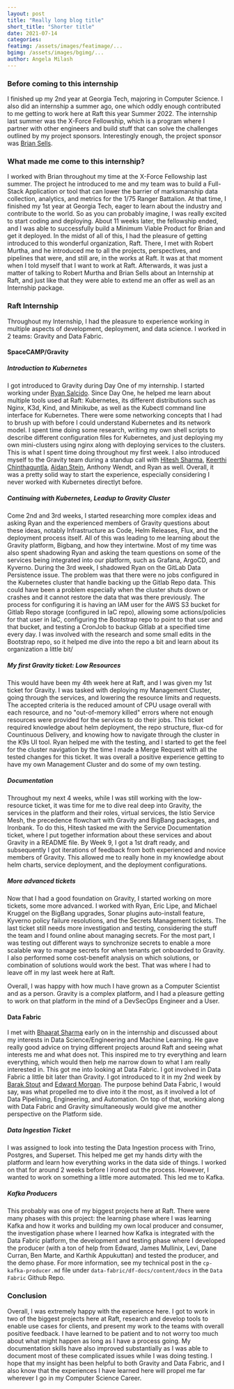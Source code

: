 ```yaml
---
layout: post
title: "Really long blog title"
short_title: "Shorter title"
date: 2021-07-14
categories:
featimg: /assets/images/featimage/...
bgimg: /assets/images/bgimg/...
author: Angela Milash
---
```


### Before coming to this internship

I finished up my 2nd year at Georgia Tech, majoring in Computer Science. I also did an internship a summer ago, one which oddly enough contributed to me getting to work here at Raft this year Summer 2022. The internship last summer was the X-Force Fellowship, which is a program where I partner with other engineers and build stuff that can solve the challenges outlined by my project sponsors. Interestingly enough, the project sponsor was [Brian Sells](https://goraft.tech/about/brian_sells).

### What made me come to this internship?

I worked with Brian throughout my time at the X-Force Fellowship last summer. The project he introduced to me and my team was to build a Full-Stack Application or tool that can lower the barrier of marksmanship data collection, analytics, and metrics for the 1/75 Ranger Battalion. At that time, I finished my 1st year at Georgia Tech, eager to learn about the industry and contribute to the world. So as you can probably imagine, I was really excited to start coding and deploying. About 11 weeks later, the fellowship ended, and I was able to successfully build a Minimum Viable Product for Brian and get it deployed. In the midst of all of this, I had the pleasure of getting introduced to this wonderful organization, Raft. There, I met with Robert Murtha, and he introduced me to all the projects, perspectives, and pipelines that were, and still are, in the works at Raft. It was at that moment when I told myself that I want to work at Raft. Afterwards, it was just a matter of talking to Robert Murtha and Brian Sells about an Internship at Raft, and just like that they were able to extend me an offer as well as an Internship package.

### Raft Internship

Throughout my Internship, I had the pleasure to experience working in multiple aspects of development, deployment, and data science. I worked in 2 teams: Gravity and Data Fabric.

#### SpaceCAMP/Gravity

##### Introduction to Kubernetes
I got introduced to Gravity during Day One of my internship. I started working under [Ryan Salcido](https://goraft.tech/about/ryan_salcido). Since Day One, he helped me learn about multiple tools used at Raft: Kubernetes, its different distributions such as Nginx, K3d, Kind, and Minikube, as well as the Kubectl command line interface for Kubernetes. There were some networking concepts that I had to brush up with before I could understand Kubernetes and its network model. I spent time doing some research, writing my own shell scripts to describe different configuration files for Kubernetes, and just deploying my own mini-clusters using nginx along with deploying services to the clusters. This is what I spent time doing throughout my first week. I also introduced myself to the Gravity team during a standup call with [Hitesh Sharma](https://goraft.tech/about/hitesh_sharma), [Keerthi Chinthaguntla](https://goraft.tech/about/keerthi_chinthaguntla), [Aidan Stein](https://goraft.tech/about/aidan_stein), Anthony Wendt, and Ryan as well. Overall, it was a pretty solid way to start the experience, especially considering I never worked with Kubernetes directlyt before.

##### Continuing with Kubernetes, Leadup to Gravity Cluster
Come 2nd and 3rd weeks, I started researching more complex ideas and asking Ryan and the experienced members of Gravity questions about these ideas, notably Infrastructure as Code, Helm Releases, Flux, and the deployment process itself. All of this was leading to me learning about the Gravity platform, Bigbang, and how they intertwine. Most of my time was also spent shadowing Ryan and asking the team questions on some of the services being integrated into our platform, such as Grafana, ArgoCD, and Kyverno.
During the 3rd week, I shadowed Ryan on the GitLab Data Persistence issue. The problem was that there were no jobs configured in the Kubernetes cluster that handle backing up the Gitlab Repo data. This could have been a problem especially when the cluster shuts down or crashes and it cannot restore the data that was there previously. The process for configuring it is having an IAM user for the  AWS S3 bucket for Gitlab Repo storage (configured in IaC repo), allowing some actions/policies for that user in IaC, configuring the Bootstrap repo to point to that user and that bucket, and testing a CronJob to backup Gitlab at a specified time every day. I was involved with the research and some small edits in the Bootstrap repo, so it helped me dive into the repo a bit and learn about its organization a little bit/

##### My first Gravity ticket: Low Resources

This would have been my 4th week here at Raft, and I was given my 1st ticket for Gravity. I was tasked with deploying my Management Cluster, going through the services, and lowering the resource limits and requests. The accepted criteria is the reduced amount of CPU usage overall with each resource, and no "out-of-memory killed" errors where not enough resources were provided for the services to do their jobs.
This ticket required knowledge about helm deployment, the repo structure, flux-cd for Countinuous Delivery, and knowing how to navigate through the cluster in the K9s UI tool. Ryan helped me with the testing, and I started to get the feel for the cluster navigation by the time I made a Merge Request with all the tested changes for this ticket. It was overall a positive experience getting to have my own Management Cluster and do some of my own testing.

##### Documentation

Throughout my next 4 weeks, while I was still working with the low-resource ticket, it was time for me to dive real deep into Gravity, the services in the platform and their roles, virtual services, the Istio Service Mesh, the precedence flowchart with Gravity and BigBang packages, and Ironbank. To do this, Hitesh tasked me with the Service Documentation ticket, where I put together information about these services and about Gravity in a README file. By Week 9, I got a 1st draft ready, and subsequently I got iterations of feedback from both experienced and novice members of Gravity. This allowed me to really hone in my knowledge about helm charts, service deployment, and the deployment configurations.

##### More advanced tickets

Now that I had a good foundation on Gravity, I started working on more tickets, some more advanced. I worked with Ryan, Eric Lipe, and Michael Kruggel on the BigBang upgrades, Sonar plugins auto-install feature, Kyverno policy failure resolutions, and the Secrets Management tickets. The last ticket still needs more investigation and testing, considering the stuff the team and I found online about managing secrets. For the most part, I was testing out different ways to synchronize secrets to enable a more scalable way to manage secrets for when tenants get onboarded to Gravity. I also performed some cost-benefit analysis on which solutions, or combination of solutions would work the best. That was where I had to leave off in my last week here at Raft.

Overall, I was happy with how much I have grown as a Computer Scientist and as a person. Gravity is a complex platform, and I had a pleasure getting to work on that platform in the mind of a DevSecOps Engineer and a User.


#### Data Fabric

I met with [Bhaarat Sharma](https://goraft.tech/about/bhaarat_sharma) early on in the internship and discussed about my interests in Data Science/Engineering and Machine Learning. He gave really good advice on trying different projects around Raft and seeing what interests me and what does not. This inspired me to try everything and learn everything, which would then help me narrow down to what I am really interested in. This got me into looking at Data Fabric.
I got involved in Data Fabric a little bit later than Gravity. I got introduced to it in my 2nd week by [Barak Stout](https://goraft.tech/about/barak_stout) and [Edward Morgan](https://goraft.tech/about/edward_morgan). The purpose behind Data Fabric, I would say, was what propelled me to dive into it the most, as it involved a lot of Data Pipelining, Engineering, and Automation. On top of that, working along with Data Fabric and Gravity simultaneously would give me another perspective on the Platform side.

##### Data Ingestion Ticket

I was assigned to look into testing the Data Ingestion process with Trino, Postgres, and Superset. This helped me get my hands dirty with the platform and learn how everything works in the data side of things. I worked on that for around 2 weeks before I ironed out the process. However, I wanted to work on something a little more automated. This led me to Kafka.

##### Kafka Producers

This probably was one of my biggest projects here at Raft. There were many phases with this project: the learning phase where I was learning Kafka and how it works and building my own local producer and consumer, the investigation phase where I learned how Kafka is integrated with the Data Fabric platform, the development and testing phase where I developed the producer (with a ton of help from Edward, James Mullinix, Levi, Dane Curran, Ben Marte, and Karthik Appukuttan) and tested the producer, and the demo phase. For more information, see my technical post in the `cp-kafka-producer.md` file under `data-fabric/df-docs/content/docs` in the `Data Fabric` Github Repo.

### Conclusion

Overall, I was extremely happy with the experience here. I got to work in two of the biggest projects here at Raft, research and develop tools to enable use cases for clients, and present my work to the teams with overall positive feedback. I have learned to be patient and to not worry too much about what might happen as long as I have a process going. My documentation skills have also improved substantially as I was able to document most of these complicated issues while I was doing testing. I hope that my insight has been helpful to both Gravity and Data Fabric, and I also know that the experiences I have learned here will propel me far wherever I go in my Computer Science Career.